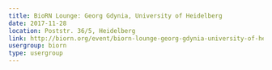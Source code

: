```yaml
---
title: BioRN Lounge: Georg Gdynia, University of Heidelberg
date: 2017-11-28
location: Poststr. 36/5, Heidelberg
link: http://biorn.org/event/biorn-lounge-georg-gdynia-university-of-heidelberg/
usergroup: biorn
type: usergroup
---
```

